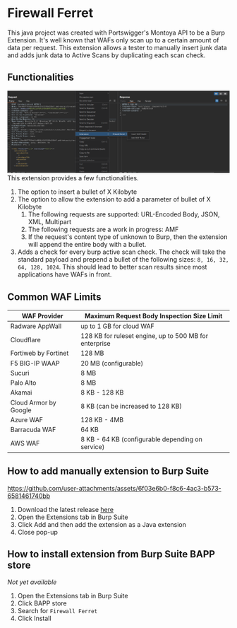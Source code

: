 # Firewall Ferret
This java project was created with Portswigger's Montoya API to be a 
Burp Extension. It's well known that WAFs only scan up to a certain amount of data
per request. This extension allows a tester to manually insert junk data and 
adds junk data to Active Scans by duplicating each scan check. 


## Functionalities
![Extension Menu Screenshot](media/ExtensionMenu.png)
This extension provides a few functionalities.
1. The option to insert a bullet of X Kilobyte
2. The option to allow the extension to add a parameter of bullet of X Kilobyte
   1. The following requests are supported: URL-Encoded Body, JSON, XML, Multipart
   2. The following requests are a work in progress: AMF
   3. If the request's content type of unknown to Burp, then the extension will 
   append the entire body with a bullet.
3. Adds a check for every burp active scan check. The check will take the standard
payload and prepend a bullet of the following sizes: `8, 16, 32, 64, 128, 1024`. 
This should lead to better scan results since most applications have WAFs in front.

## Common WAF Limits
| WAF Provider          | Maximum Request Body Inspection Size Limit             |
|-----------------------|--------------------------------------------------------|
| Radware AppWall       | up to 1 GB for cloud WAF                               |
| Cloudflare            | 128 KB for ruleset engine, up to 500 MB for enterprise |
| Fortiweb by Fortinet  | 128 MB                                                 |
| F5 BIG-IP WAAP        | 20 MB (configurable)                                   |
| Sucuri                | 8 MB                                                   |
| Palo Alto             | 8 MB                                                   |
| Akamai                | 8 KB - 128 KB                                          |
| Cloud Armor by Google | 8 KB (can be increased to 128 KB)                      |
| Azure WAF             | 128 KB - 4MB                                           |
| Barracuda WAF         | 64 KB                                                  |
| AWS WAF               | 8 KB - 64 KB (configurable depending on service)       |

## How to add manually extension to Burp Suite

https://github.com/user-attachments/assets/6f03e6b0-f8c6-4ac3-b573-6581461740bb

1. Download the latest release [here](https://github.com/ahanel13/Firewall-Ferret/releases)
2. Open the Extensions tab in Burp Suite
3. Click Add and then add the extension as a Java extension
4. Close pop-up

## How to install extension from Burp Suite BAPP store
_Not yet available_
1. Open the Extensions tab in Burp Suite
2. Click BAPP store
3. Search for `Firewall Ferret`
4. Click Install
